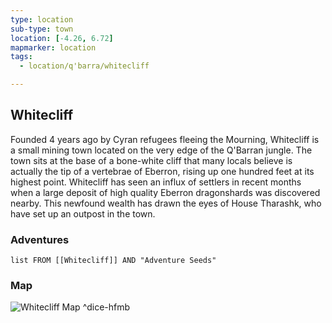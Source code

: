 ```yaml
---
type: location
sub-type: town
location: [-4.26, 6.72]
mapmarker: location
tags:
  - location/q'barra/whitecliff

---
```


## Whitecliff

Founded 4 years ago by Cyran refugees fleeing the Mourning, Whitecliff is a small mining town located on the very edge of the Q'Barran jungle. The town sits at the base of a bone-white cliff that many locals believe is actually the tip of a vertebrae of Eberron, rising up one hundred feet at its highest point. Whitecliff has seen an influx of settlers in recent months when a large deposit of high quality Eberron dragonshards was discovered nearby. This newfound wealth has drawn the eyes of House Tharashk, who have set up an outpost in the town.

### Adventures
```dataview
list FROM [[Whitecliff]] AND "Adventure Seeds"
```


### Map
![Whitecliff Map](https://i.imgur.com/uxEHEHV.png)^dice-hfmb

